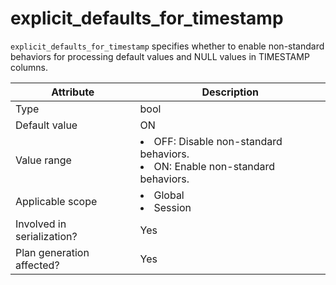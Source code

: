 # explicit_defaults_for_timestamp

`explicit_defaults_for_timestamp` specifies whether to enable non-standard behaviors for processing default values and NULL values in TIMESTAMP columns.

| **Attribute** | **Description** |
|----------|------------------------------------------------------------------------------------------------------------|
| Type | bool |
| Default value | ON |
| Value range | <li> OFF: Disable non-standard behaviors.   <li> ON: Enable non-standard behaviors. |
| Applicable scope | <li> Global   <li> Session |
| Involved in serialization? | Yes |
| Plan generation affected? | Yes |
